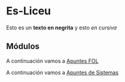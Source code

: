 # Es-Liceu
Esto es un **texto en negrita** y esto *en cursiva*
## Módulos
A continuación vamos a [Apuntes FOL](fol)

A continuación vamos a [Apuntes de Sistemas](sistemas/processos)


